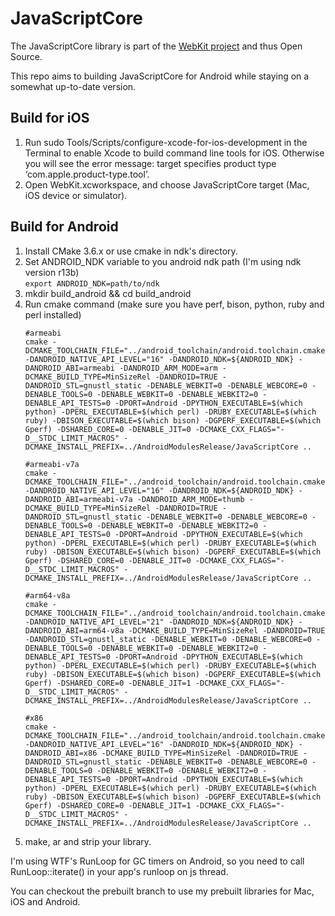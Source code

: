 # JavaScriptCore

The JavaScriptCore library is part of the [WebKit project](http://www.webkit.org/) and thus Open Source.

This repo aims to building JavaScriptCore for Android while staying on a somewhat up-to-date version.


## Build for iOS

1. Run sudo Tools/Scripts/configure-xcode-for-ios-development in the Terminal to enable Xcode to build command line tools for iOS. Otherwise you will see the error message: target specifies product type ‘com.apple.product-type.tool’.
2. Open WebKit.xcworkspace, and choose JavaScriptCore target (Mac, iOS device or simulator).

## Build for Android
1. Install CMake 3.6.x or use cmake in ndk's directory.
2. Set ANDROID_NDK variable to you android ndk path (I'm using ndk version r13b)<br/>`export ANDROID_NDK=path/to/ndk`
3. mkdir build_android && cd build_android
4. Run cmake command (make sure you have perf, bison, python, ruby and perl installed)
	```
	#armeabi
    cmake -DCMAKE_TOOLCHAIN_FILE="../android_toolchain/android.toolchain.cmake" -DANDROID_NATIVE_API_LEVEL="16" -DANDROID_NDK=${ANDROID_NDK} -DANDROID_ABI=armeabi -DANDROID_ARM_MODE=arm -DCMAKE_BUILD_TYPE=MinSizeRel -DANDROID=TRUE -DANDROID_STL=gnustl_static -DENABLE_WEBKIT=0 -DENABLE_WEBCORE=0 -DENABLE_TOOLS=0 -DENABLE_WEBKIT=0 -DENABLE_WEBKIT2=0 -DENABLE_API_TESTS=0 -DPORT=Android -DPYTHON_EXECUTABLE=$(which python) -DPERL_EXECUTABLE=$(which perl) -DRUBY_EXECUTABLE=$(which ruby) -DBISON_EXECUTABLE=$(which bison) -DGPERF_EXECUTABLE=$(which Gperf) -DSHARED_CORE=0 -DENABLE_JIT=0 -DCMAKE_CXX_FLAGS="-D__STDC_LIMIT_MACROS" -DCMAKE_INSTALL_PREFIX=../AndroidModulesRelease/JavaScriptCore ..
	
	#armeabi-v7a
	cmake -DCMAKE_TOOLCHAIN_FILE="../android_toolchain/android.toolchain.cmake" -DANDROID_NATIVE_API_LEVEL="16" -DANDROID_NDK=${ANDROID_NDK} -DANDROID_ABI=armeabi-v7a -DANDROID_ARM_MODE=thumb -DCMAKE_BUILD_TYPE=MinSizeRel -DANDROID=TRUE -DANDROID_STL=gnustl_static -DENABLE_WEBKIT=0 -DENABLE_WEBCORE=0 -DENABLE_TOOLS=0 -DENABLE_WEBKIT=0 -DENABLE_WEBKIT2=0 -DENABLE_API_TESTS=0 -DPORT=Android -DPYTHON_EXECUTABLE=$(which python) -DPERL_EXECUTABLE=$(which perl) -DRUBY_EXECUTABLE=$(which ruby) -DBISON_EXECUTABLE=$(which bison) -DGPERF_EXECUTABLE=$(which Gperf) -DSHARED_CORE=0 -DENABLE_JIT=0 -DCMAKE_CXX_FLAGS="-D__STDC_LIMIT_MACROS" -DCMAKE_INSTALL_PREFIX=../AndroidModulesRelease/JavaScriptCore ..
	
	#arm64-v8a
	cmake -DCMAKE_TOOLCHAIN_FILE="../android_toolchain/android.toolchain.cmake" -DANDROID_NATIVE_API_LEVEL="21" -DANDROID_NDK=${ANDROID_NDK} -DANDROID_ABI=arm64-v8a -DCMAKE_BUILD_TYPE=MinSizeRel -DANDROID=TRUE -DANDROID_STL=gnustl_static -DENABLE_WEBKIT=0 -DENABLE_WEBCORE=0 -DENABLE_TOOLS=0 -DENABLE_WEBKIT=0 -DENABLE_WEBKIT2=0 -DENABLE_API_TESTS=0 -DPORT=Android -DPYTHON_EXECUTABLE=$(which python) -DPERL_EXECUTABLE=$(which perl) -DRUBY_EXECUTABLE=$(which ruby) -DBISON_EXECUTABLE=$(which bison) -DGPERF_EXECUTABLE=$(which Gperf) -DSHARED_CORE=0 -DENABLE_JIT=1 -DCMAKE_CXX_FLAGS="-D__STDC_LIMIT_MACROS" -DCMAKE_INSTALL_PREFIX=../AndroidModulesRelease/JavaScriptCore ..
	
	#x86
	cmake -DCMAKE_TOOLCHAIN_FILE="../android_toolchain/android.toolchain.cmake" -DANDROID_NATIVE_API_LEVEL="16" -DANDROID_NDK=${ANDROID_NDK} -DANDROID_ABI=x86 -DCMAKE_BUILD_TYPE=MinSizeRel -DANDROID=TRUE -DANDROID_STL=gnustl_static -DENABLE_WEBKIT=0 -DENABLE_WEBCORE=0 -DENABLE_TOOLS=0 -DENABLE_WEBKIT=0 -DENABLE_WEBKIT2=0 -DENABLE_API_TESTS=0 -DPORT=Android -DPYTHON_EXECUTABLE=$(which python) -DPERL_EXECUTABLE=$(which perl) -DRUBY_EXECUTABLE=$(which ruby) -DBISON_EXECUTABLE=$(which bison) -DGPERF_EXECUTABLE=$(which Gperf) -DSHARED_CORE=0 -DENABLE_JIT=1 -DCMAKE_CXX_FLAGS="-D__STDC_LIMIT_MACROS" -DCMAKE_INSTALL_PREFIX=../AndroidModulesRelease/JavaScriptCore ..
    ```
5. make, ar and strip your library.

I'm using WTF's RunLoop for GC timers on Android, so you need to call RunLoop::iterate() in your app's runloop on js thread.

You can checkout the prebuilt branch to use my prebuilt libraries for Mac, iOS and Android.
